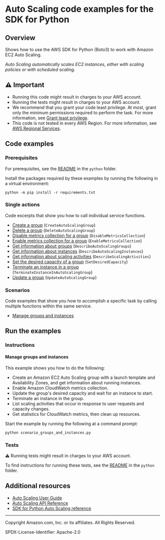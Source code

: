 <!--Generated by WRITEME on 2023-04-12 00:07:35.930095 (UTC)-->
# Auto Scaling code examples for the SDK for Python

## Overview

Shows how to use the AWS SDK for Python (Boto3) to work with Amazon EC2 Auto Scaling.

<!--custom.overview.start-->
<!--custom.overview.end-->

*Auto Scaling automatically scales EC2 instances, either with scaling policies or with scheduled scaling.*

## ⚠ Important

* Running this code might result in charges to your AWS account.
* Running the tests might result in charges to your AWS account.
* We recommend that you grant your code least privilege. At most, grant only the minimum permissions required to perform the task. For more information, see [Grant least privilege](https://docs.aws.amazon.com/IAM/latest/UserGuide/best-practices.html#grant-least-privilege).
* This code is not tested in every AWS Region. For more information, see [AWS Regional Services](https://aws.amazon.com/about-aws/global-infrastructure/regional-product-services).

<!--custom.important.start-->
<!--custom.important.end-->

## Code examples

### Prerequisites

For prerequisites, see the [README](../../README.md#Prerequisites) in the `python` folder.

Install the packages required by these examples by running the following in a virtual environment:

```
python -m pip install -r requirements.txt
```

<!--custom.prerequisites.start-->
<!--custom.prerequisites.end-->

### Single actions

Code excerpts that show you how to call individual service functions.

* [Create a group](action_wrapper.py#L28) (`CreateAutoScalingGroup`)
* [Delete a group](action_wrapper.py#L75) (`DeleteAutoScalingGroup`)
* [Disable metrics collection for a group](action_wrapper.py#L219) (`DisableMetricsCollection`)
* [Enable metrics collection for a group](action_wrapper.py#L201) (`EnableMetricsCollection`)
* [Get information about groups](action_wrapper.py#L93) (`DescribeAutoScalingGroups`)
* [Get information about instances](action_wrapper.py#L158) (`DescribeAutoScalingInstances`)
* [Get information about scaling activities](action_wrapper.py#L178) (`DescribeScalingActivities`)
* [Set the desired capacity of a group](action_wrapper.py#L139) (`SetDesiredCapacity`)
* [Terminate an instance in a group](action_wrapper.py#L114) (`TerminateInstanceInAutoScalingGroup`)
* [Update a group](action_wrapper.py#L57) (`UpdateAutoScalingGroup`)

### Scenarios

Code examples that show you how to accomplish a specific task by calling multiple
functions within the same service.

* [Manage groups and instances](scenario_groups_and_instances.py) 

## Run the examples

### Instructions


<!--custom.instructions.start-->
<!--custom.instructions.end-->



#### Manage groups and instances

This example shows you how to do the following:

* Create an Amazon EC2 Auto Scaling group with a launch template and Availability Zones, and get information about running instances.
* Enable Amazon CloudWatch metrics collection.
* Update the group's desired capacity and wait for an instance to start.
* Terminate an instance in the group.
* List scaling activities that occur in response to user requests and capacity changes.
* Get statistics for CloudWatch metrics, then clean up resources.

<!--custom.scenario_prereqs.auto-scaling_Scenario_GroupsAndInstances.start-->
<!--custom.scenario_prereqs.auto-scaling_Scenario_GroupsAndInstances.end-->

Start the example by running the following at a command prompt:

```
python scenario_groups_and_instances.py
```

<!--custom.scenarios.auto-scaling_Scenario_GroupsAndInstances.start-->
<!--custom.scenarios.auto-scaling_Scenario_GroupsAndInstances.end-->

### Tests

⚠ Running tests might result in charges to your AWS account.


To find instructions for running these tests, see the [README](../../README.md#Tests)
in the `python` folder.



<!--custom.tests.start-->
<!--custom.tests.end-->

## Additional resources

* [Auto Scaling User Guide](https://docs.aws.amazon.com/autoscaling/ec2/userguide/what-is-amazon-ec2-auto-scaling.html)
* [Auto Scaling API Reference](https://docs.aws.amazon.com/autoscaling/ec2/APIReference/Welcome.html)
* [SDK for Python Auto Scaling reference](https://boto3.amazonaws.com/v1/documentation/api/latest/reference/services/autoscaling.html)

<!--custom.resources.start-->
<!--custom.resources.end-->

---

Copyright Amazon.com, Inc. or its affiliates. All Rights Reserved.

SPDX-License-Identifier: Apache-2.0